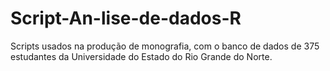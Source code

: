 # Script-An-lise-de-dados-R
Scripts usados na produção de monografia, com o banco de dados de 375 estudantes da Universidade do Estado do Rio Grande do Norte.
